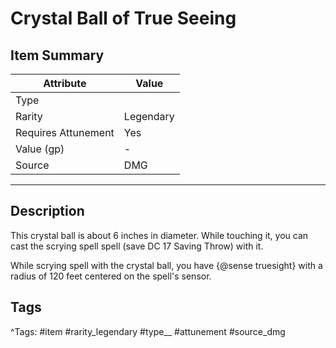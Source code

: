 # Crystal Ball of True Seeing

## Item Summary

| Attribute            | Value                        |
|----------------------|------------------------------|
| Type                 |   |
| Rarity               | Legendary             |
| Requires Attunement  | Yes                |
| Value (gp)           | -    |
| Source               | DMG |

---

## Description

This crystal ball is about 6 inches in diameter. While touching it, you can cast the scrying spell spell (save DC 17 Saving Throw) with it.

While scrying spell with the crystal ball, you have {@sense truesight} with a radius of 120 feet centered on the spell's sensor.

## Tags

^Tags: #item #rarity_legendary #type__ #attunement #source_dmg